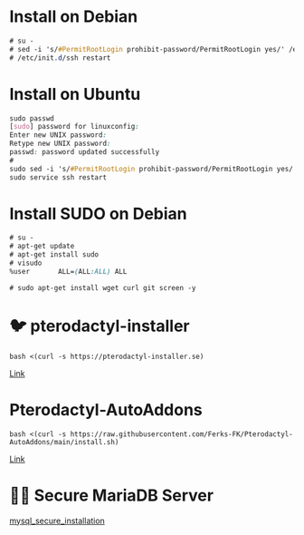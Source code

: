 # Install on Debian
```css
# su -
# sed -i 's/#PermitRootLogin prohibit-password/PermitRootLogin yes/' /etc/ssh/sshd_config
# /etc/init.d/ssh restart
```
# Install on Ubuntu
```css
sudo passwd
[sudo] password for linuxconfig: 
Enter new UNIX password: 
Retype new UNIX password: 
passwd: password updated successfully
#
sudo sed -i 's/#PermitRootLogin prohibit-password/PermitRootLogin yes/' /etc/ssh/sshd_config
sudo service ssh restart
```
# Install SUDO on Debian
```css
# su -
# apt-get update
# apt-get install sudo
# visudo
%user       ALL=(ALL:ALL) ALL
```
```css
# sudo apt-get install wget curl git screen -y
```
# 🐦 pterodactyl-installer
```
bash <(curl -s https://pterodactyl-installer.se)
```
[Link](https://github.com/vilhelmprytz/pterodactyl-installer)

# Pterodactyl-AutoAddons
```
bash <(curl -s https://raw.githubusercontent.com/Ferks-FK/Pterodactyl-AutoAddons/main/install.sh)
```
[Link](https://github.com/Ferks-FK/Pterodactyl-AutoAddons)

# 👨‍🚒 Secure MariaDB Server
[mysql_secure_installation](https://github.com/tortonight/My-Virtual-Hosts-Configure/blob/main/mysql_secure_installation.md)
